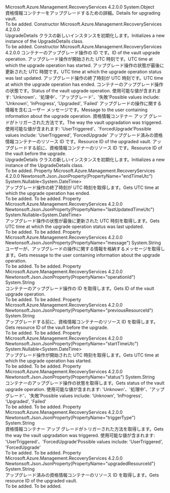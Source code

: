 <Type Name="UpgradeDetails" FullName="Microsoft.Azure.Management.RecoveryServices.Models.UpgradeDetails">
  <TypeSignature Language="C#" Value="public class UpgradeDetails" />
  <TypeSignature Language="ILAsm" Value=".class public auto ansi beforefieldinit UpgradeDetails extends System.Object" />
  <TypeSignature Language="DocId" Value="T:Microsoft.Azure.Management.RecoveryServices.Models.UpgradeDetails" />
  <TypeSignature Language="VB.NET" Value="Public Class UpgradeDetails" />
  <TypeSignature Language="F#" Value="type UpgradeDetails = class" />
  <AssemblyInfo>
    <AssemblyName>Microsoft.Azure.Management.RecoveryServices</AssemblyName>
    <AssemblyVersion>4.2.0.0</AssemblyVersion>
  </AssemblyInfo>
  <Base>
    <BaseTypeName>System.Object</BaseTypeName>
  </Base>
  <Interfaces />
  <Docs>
    <summary>
            <span data-ttu-id="d08ab-101">資格情報コンテナーをアップグレードするための詳細。</span><span class="sxs-lookup"><span data-stu-id="d08ab-101">Details for upgrading vault.</span></span>
            </summary>
    <remarks>To be added.</remarks>
  </Docs>
  <Members>
    <Member MemberName=".ctor">
      <MemberSignature Language="C#" Value="public UpgradeDetails ();" />
      <MemberSignature Language="ILAsm" Value=".method public hidebysig specialname rtspecialname instance void .ctor() cil managed" />
      <MemberSignature Language="DocId" Value="M:Microsoft.Azure.Management.RecoveryServices.Models.UpgradeDetails.#ctor" />
      <MemberSignature Language="VB.NET" Value="Public Sub New ()" />
      <MemberType>Constructor</MemberType>
      <AssemblyInfo>
        <AssemblyName>Microsoft.Azure.Management.RecoveryServices</AssemblyName>
        <AssemblyVersion>4.2.0.0</AssemblyVersion>
      </AssemblyInfo>
      <Parameters />
      <Docs>
        <summary>
            <span data-ttu-id="d08ab-102">UpgradeDetails クラスの新しいインスタンスを初期化します。</span><span class="sxs-lookup"><span data-stu-id="d08ab-102">Initializes a new instance of the UpgradeDetails class.</span></span>
            </summary>
        <remarks>To be added.</remarks>
      </Docs>
    </Member>
    <Member MemberName=".ctor">
      <MemberSignature Language="C#" Value="public UpgradeDetails (string operationId = null, Nullable&lt;DateTime&gt; startTimeUtc = null, Nullable&lt;DateTime&gt; lastUpdatedTimeUtc = null, Nullable&lt;DateTime&gt; endTimeUtc = null, string status = null, string message = null, string triggerType = null, string upgradedResourceId = null, string previousResourceId = null);" />
      <MemberSignature Language="ILAsm" Value=".method public hidebysig specialname rtspecialname instance void .ctor(string operationId, valuetype System.Nullable`1&lt;valuetype System.DateTime&gt; startTimeUtc, valuetype System.Nullable`1&lt;valuetype System.DateTime&gt; lastUpdatedTimeUtc, valuetype System.Nullable`1&lt;valuetype System.DateTime&gt; endTimeUtc, string status, string message, string triggerType, string upgradedResourceId, string previousResourceId) cil managed" />
      <MemberSignature Language="DocId" Value="M:Microsoft.Azure.Management.RecoveryServices.Models.UpgradeDetails.#ctor(System.String,System.Nullable{System.DateTime},System.Nullable{System.DateTime},System.Nullable{System.DateTime},System.String,System.String,System.String,System.String,System.String)" />
      <MemberSignature Language="VB.NET" Value="Public Sub New (Optional operationId As String = null, Optional startTimeUtc As Nullable(Of DateTime) = null, Optional lastUpdatedTimeUtc As Nullable(Of DateTime) = null, Optional endTimeUtc As Nullable(Of DateTime) = null, Optional status As String = null, Optional message As String = null, Optional triggerType As String = null, Optional upgradedResourceId As String = null, Optional previousResourceId As String = null)" />
      <MemberSignature Language="F#" Value="new Microsoft.Azure.Management.RecoveryServices.Models.UpgradeDetails : string * Nullable&lt;DateTime&gt; * Nullable&lt;DateTime&gt; * Nullable&lt;DateTime&gt; * string * string * string * string * string -&gt; Microsoft.Azure.Management.RecoveryServices.Models.UpgradeDetails" Usage="new Microsoft.Azure.Management.RecoveryServices.Models.UpgradeDetails (operationId, startTimeUtc, lastUpdatedTimeUtc, endTimeUtc, status, message, triggerType, upgradedResourceId, previousResourceId)" />
      <MemberType>Constructor</MemberType>
      <AssemblyInfo>
        <AssemblyName>Microsoft.Azure.Management.RecoveryServices</AssemblyName>
        <AssemblyVersion>4.2.0.0</AssemblyVersion>
      </AssemblyInfo>
      <Parameters>
        <Parameter Name="operationId" Type="System.String" />
        <Parameter Name="startTimeUtc" Type="System.Nullable&lt;System.DateTime&gt;" />
        <Parameter Name="lastUpdatedTimeUtc" Type="System.Nullable&lt;System.DateTime&gt;" />
        <Parameter Name="endTimeUtc" Type="System.Nullable&lt;System.DateTime&gt;" />
        <Parameter Name="status" Type="System.String" />
        <Parameter Name="message" Type="System.String" />
        <Parameter Name="triggerType" Type="System.String" />
        <Parameter Name="upgradedResourceId" Type="System.String" />
        <Parameter Name="previousResourceId" Type="System.String" />
      </Parameters>
      <Docs>
        <param name="operationId"><span data-ttu-id="d08ab-103">コンテナーのアップグレード操作の ID です。</span><span class="sxs-lookup"><span data-stu-id="d08ab-103">ID of the vault upgrade operation.</span></span></param>
        <param name="startTimeUtc"><span data-ttu-id="d08ab-104">アップグレード操作が開始された UTC 時刻です。</span><span class="sxs-lookup"><span data-stu-id="d08ab-104">UTC time at which the upgrade operation has started.</span></span></param>
        <param name="lastUpdatedTimeUtc"><span data-ttu-id="d08ab-105">アップグレード操作の状態が最後に更新された UTC 時間です。</span><span class="sxs-lookup"><span data-stu-id="d08ab-105">UTC time at which the upgrade operation status was last updated.</span></span></param>
        <param name="endTimeUtc"><span data-ttu-id="d08ab-106">アップグレード操作の終了時刻が UTC 時刻です。</span><span class="sxs-lookup"><span data-stu-id="d08ab-106">UTC time at which the upgrade operation has ended.</span></span></param>
        <param name="status"><span data-ttu-id="d08ab-107">コンテナーのアップグレード操作の状態です。</span><span class="sxs-lookup"><span data-stu-id="d08ab-107">Status of the vault upgrade operation.</span></span>
            <span data-ttu-id="d08ab-108">使用可能な値が含まれます: 'Unknown'、'処理中'、'アップグレード'、'失敗'</span><span class="sxs-lookup"><span data-stu-id="d08ab-108">Possible values include: 'Unknown', 'InProgress', 'Upgraded', 'Failed'</span></span></param>
        <param name="message"><span data-ttu-id="d08ab-109">アップグレードの操作に関する情報を含むユーザー メッセージです。</span><span class="sxs-lookup"><span data-stu-id="d08ab-109">Message to the user containing information about the upgrade operation.</span></span></param>
        <param name="triggerType"><span data-ttu-id="d08ab-110">資格情報コンテナー アップ グレードがトリガーされた方法です。</span><span class="sxs-lookup"><span data-stu-id="d08ab-110">The way the vault upgradation was triggered.</span></span> <span data-ttu-id="d08ab-111">使用可能な値が含まれます: 'UserTriggered'、'ForcedUpgrade'</span><span class="sxs-lookup"><span data-stu-id="d08ab-111">Possible values include: 'UserTriggered', 'ForcedUpgrade'</span></span></param>
        <param name="upgradedResourceId"><span data-ttu-id="d08ab-112">アップグレード済みの資格情報コンテナーのリソース ID です。</span><span class="sxs-lookup"><span data-stu-id="d08ab-112">Resource ID of the upgraded vault.</span></span></param>
        <param name="previousResourceId"><span data-ttu-id="d08ab-113">アップグレードする前に、資格情報コンテナーのリソース ID です。</span><span class="sxs-lookup"><span data-stu-id="d08ab-113">Resource ID of the vault before the upgrade.</span></span></param>
        <summary>
            <span data-ttu-id="d08ab-114">UpgradeDetails クラスの新しいインスタンスを初期化します。</span><span class="sxs-lookup"><span data-stu-id="d08ab-114">Initializes a new instance of the UpgradeDetails class.</span></span>
            </summary>
        <remarks>To be added.</remarks>
      </Docs>
    </Member>
    <Member MemberName="EndTimeUtc">
      <MemberSignature Language="C#" Value="public Nullable&lt;DateTime&gt; EndTimeUtc { get; }" />
      <MemberSignature Language="ILAsm" Value=".property instance valuetype System.Nullable`1&lt;valuetype System.DateTime&gt; EndTimeUtc" />
      <MemberSignature Language="DocId" Value="P:Microsoft.Azure.Management.RecoveryServices.Models.UpgradeDetails.EndTimeUtc" />
      <MemberSignature Language="VB.NET" Value="Public ReadOnly Property EndTimeUtc As Nullable(Of DateTime)" />
      <MemberSignature Language="F#" Value="member this.EndTimeUtc : Nullable&lt;DateTime&gt;" Usage="Microsoft.Azure.Management.RecoveryServices.Models.UpgradeDetails.EndTimeUtc" />
      <MemberType>Property</MemberType>
      <AssemblyInfo>
        <AssemblyName>Microsoft.Azure.Management.RecoveryServices</AssemblyName>
        <AssemblyVersion>4.2.0.0</AssemblyVersion>
      </AssemblyInfo>
      <Attributes>
        <Attribute>
          <AttributeName>Newtonsoft.Json.JsonProperty(PropertyName="endTimeUtc")</AttributeName>
        </Attribute>
      </Attributes>
      <ReturnValue>
        <ReturnType>System.Nullable&lt;System.DateTime&gt;</ReturnType>
      </ReturnValue>
      <Docs>
        <summary>
            <span data-ttu-id="d08ab-115">アップグレード操作の終了時刻が UTC 時刻を取得します。</span><span class="sxs-lookup"><span data-stu-id="d08ab-115">Gets UTC time at which the upgrade operation has ended.</span></span>
            </summary>
        <value>To be added.</value>
        <remarks>To be added.</remarks>
      </Docs>
    </Member>
    <Member MemberName="LastUpdatedTimeUtc">
      <MemberSignature Language="C#" Value="public Nullable&lt;DateTime&gt; LastUpdatedTimeUtc { get; }" />
      <MemberSignature Language="ILAsm" Value=".property instance valuetype System.Nullable`1&lt;valuetype System.DateTime&gt; LastUpdatedTimeUtc" />
      <MemberSignature Language="DocId" Value="P:Microsoft.Azure.Management.RecoveryServices.Models.UpgradeDetails.LastUpdatedTimeUtc" />
      <MemberSignature Language="VB.NET" Value="Public ReadOnly Property LastUpdatedTimeUtc As Nullable(Of DateTime)" />
      <MemberSignature Language="F#" Value="member this.LastUpdatedTimeUtc : Nullable&lt;DateTime&gt;" Usage="Microsoft.Azure.Management.RecoveryServices.Models.UpgradeDetails.LastUpdatedTimeUtc" />
      <MemberType>Property</MemberType>
      <AssemblyInfo>
        <AssemblyName>Microsoft.Azure.Management.RecoveryServices</AssemblyName>
        <AssemblyVersion>4.2.0.0</AssemblyVersion>
      </AssemblyInfo>
      <Attributes>
        <Attribute>
          <AttributeName>Newtonsoft.Json.JsonProperty(PropertyName="lastUpdatedTimeUtc")</AttributeName>
        </Attribute>
      </Attributes>
      <ReturnValue>
        <ReturnType>System.Nullable&lt;System.DateTime&gt;</ReturnType>
      </ReturnValue>
      <Docs>
        <summary>
            <span data-ttu-id="d08ab-116">アップグレード操作の状態が最後に更新された UTC 時刻を取得します。</span><span class="sxs-lookup"><span data-stu-id="d08ab-116">Gets UTC time at which the upgrade operation status was last updated.</span></span>
            </summary>
        <value>To be added.</value>
        <remarks>To be added.</remarks>
      </Docs>
    </Member>
    <Member MemberName="Message">
      <MemberSignature Language="C#" Value="public string Message { get; }" />
      <MemberSignature Language="ILAsm" Value=".property instance string Message" />
      <MemberSignature Language="DocId" Value="P:Microsoft.Azure.Management.RecoveryServices.Models.UpgradeDetails.Message" />
      <MemberSignature Language="VB.NET" Value="Public ReadOnly Property Message As String" />
      <MemberSignature Language="F#" Value="member this.Message : string" Usage="Microsoft.Azure.Management.RecoveryServices.Models.UpgradeDetails.Message" />
      <MemberType>Property</MemberType>
      <AssemblyInfo>
        <AssemblyName>Microsoft.Azure.Management.RecoveryServices</AssemblyName>
        <AssemblyVersion>4.2.0.0</AssemblyVersion>
      </AssemblyInfo>
      <Attributes>
        <Attribute>
          <AttributeName>Newtonsoft.Json.JsonProperty(PropertyName="message")</AttributeName>
        </Attribute>
      </Attributes>
      <ReturnValue>
        <ReturnType>System.String</ReturnType>
      </ReturnValue>
      <Docs>
        <summary>
            <span data-ttu-id="d08ab-117">ユーザーが、アップグレードの操作に関する情報を格納するメッセージを取得します。</span><span class="sxs-lookup"><span data-stu-id="d08ab-117">Gets message to the user containing information about the upgrade operation.</span></span>
            </summary>
        <value>To be added.</value>
        <remarks>To be added.</remarks>
      </Docs>
    </Member>
    <Member MemberName="OperationId">
      <MemberSignature Language="C#" Value="public string OperationId { get; }" />
      <MemberSignature Language="ILAsm" Value=".property instance string OperationId" />
      <MemberSignature Language="DocId" Value="P:Microsoft.Azure.Management.RecoveryServices.Models.UpgradeDetails.OperationId" />
      <MemberSignature Language="VB.NET" Value="Public ReadOnly Property OperationId As String" />
      <MemberSignature Language="F#" Value="member this.OperationId : string" Usage="Microsoft.Azure.Management.RecoveryServices.Models.UpgradeDetails.OperationId" />
      <MemberType>Property</MemberType>
      <AssemblyInfo>
        <AssemblyName>Microsoft.Azure.Management.RecoveryServices</AssemblyName>
        <AssemblyVersion>4.2.0.0</AssemblyVersion>
      </AssemblyInfo>
      <Attributes>
        <Attribute>
          <AttributeName>Newtonsoft.Json.JsonProperty(PropertyName="operationId")</AttributeName>
        </Attribute>
      </Attributes>
      <ReturnValue>
        <ReturnType>System.String</ReturnType>
      </ReturnValue>
      <Docs>
        <summary>
            <span data-ttu-id="d08ab-118">コンテナーのアップグレード操作の ID を取得します。</span><span class="sxs-lookup"><span data-stu-id="d08ab-118">Gets ID of the vault upgrade operation.</span></span>
            </summary>
        <value>To be added.</value>
        <remarks>To be added.</remarks>
      </Docs>
    </Member>
    <Member MemberName="PreviousResourceId">
      <MemberSignature Language="C#" Value="public string PreviousResourceId { get; }" />
      <MemberSignature Language="ILAsm" Value=".property instance string PreviousResourceId" />
      <MemberSignature Language="DocId" Value="P:Microsoft.Azure.Management.RecoveryServices.Models.UpgradeDetails.PreviousResourceId" />
      <MemberSignature Language="VB.NET" Value="Public ReadOnly Property PreviousResourceId As String" />
      <MemberSignature Language="F#" Value="member this.PreviousResourceId : string" Usage="Microsoft.Azure.Management.RecoveryServices.Models.UpgradeDetails.PreviousResourceId" />
      <MemberType>Property</MemberType>
      <AssemblyInfo>
        <AssemblyName>Microsoft.Azure.Management.RecoveryServices</AssemblyName>
        <AssemblyVersion>4.2.0.0</AssemblyVersion>
      </AssemblyInfo>
      <Attributes>
        <Attribute>
          <AttributeName>Newtonsoft.Json.JsonProperty(PropertyName="previousResourceId")</AttributeName>
        </Attribute>
      </Attributes>
      <ReturnValue>
        <ReturnType>System.String</ReturnType>
      </ReturnValue>
      <Docs>
        <summary>
            <span data-ttu-id="d08ab-119">アップグレードする前に、資格情報コンテナーのリソース ID を取得します。</span><span class="sxs-lookup"><span data-stu-id="d08ab-119">Gets resource ID of the vault before the upgrade.</span></span>
            </summary>
        <value>To be added.</value>
        <remarks>To be added.</remarks>
      </Docs>
    </Member>
    <Member MemberName="StartTimeUtc">
      <MemberSignature Language="C#" Value="public Nullable&lt;DateTime&gt; StartTimeUtc { get; }" />
      <MemberSignature Language="ILAsm" Value=".property instance valuetype System.Nullable`1&lt;valuetype System.DateTime&gt; StartTimeUtc" />
      <MemberSignature Language="DocId" Value="P:Microsoft.Azure.Management.RecoveryServices.Models.UpgradeDetails.StartTimeUtc" />
      <MemberSignature Language="VB.NET" Value="Public ReadOnly Property StartTimeUtc As Nullable(Of DateTime)" />
      <MemberSignature Language="F#" Value="member this.StartTimeUtc : Nullable&lt;DateTime&gt;" Usage="Microsoft.Azure.Management.RecoveryServices.Models.UpgradeDetails.StartTimeUtc" />
      <MemberType>Property</MemberType>
      <AssemblyInfo>
        <AssemblyName>Microsoft.Azure.Management.RecoveryServices</AssemblyName>
        <AssemblyVersion>4.2.0.0</AssemblyVersion>
      </AssemblyInfo>
      <Attributes>
        <Attribute>
          <AttributeName>Newtonsoft.Json.JsonProperty(PropertyName="startTimeUtc")</AttributeName>
        </Attribute>
      </Attributes>
      <ReturnValue>
        <ReturnType>System.Nullable&lt;System.DateTime&gt;</ReturnType>
      </ReturnValue>
      <Docs>
        <summary>
            <span data-ttu-id="d08ab-120">アップグレード操作が開始された UTC 時刻を取得します。</span><span class="sxs-lookup"><span data-stu-id="d08ab-120">Gets UTC time at which the upgrade operation has started.</span></span>
            </summary>
        <value>To be added.</value>
        <remarks>To be added.</remarks>
      </Docs>
    </Member>
    <Member MemberName="Status">
      <MemberSignature Language="C#" Value="public string Status { get; }" />
      <MemberSignature Language="ILAsm" Value=".property instance string Status" />
      <MemberSignature Language="DocId" Value="P:Microsoft.Azure.Management.RecoveryServices.Models.UpgradeDetails.Status" />
      <MemberSignature Language="VB.NET" Value="Public ReadOnly Property Status As String" />
      <MemberSignature Language="F#" Value="member this.Status : string" Usage="Microsoft.Azure.Management.RecoveryServices.Models.UpgradeDetails.Status" />
      <MemberType>Property</MemberType>
      <AssemblyInfo>
        <AssemblyName>Microsoft.Azure.Management.RecoveryServices</AssemblyName>
        <AssemblyVersion>4.2.0.0</AssemblyVersion>
      </AssemblyInfo>
      <Attributes>
        <Attribute>
          <AttributeName>Newtonsoft.Json.JsonProperty(PropertyName="status")</AttributeName>
        </Attribute>
      </Attributes>
      <ReturnValue>
        <ReturnType>System.String</ReturnType>
      </ReturnValue>
      <Docs>
        <summary>
            <span data-ttu-id="d08ab-121">コンテナーのアップグレード操作の状態を取得します。</span><span class="sxs-lookup"><span data-stu-id="d08ab-121">Gets status of the vault upgrade operation.</span></span> <span data-ttu-id="d08ab-122">使用可能な値が含まれます: 'Unknown'、'処理中'、'アップグレード'、'失敗'</span><span class="sxs-lookup"><span data-stu-id="d08ab-122">Possible values include: 'Unknown', 'InProgress', 'Upgraded', 'Failed'</span></span>
            </summary>
        <value>To be added.</value>
        <remarks>To be added.</remarks>
      </Docs>
    </Member>
    <Member MemberName="TriggerType">
      <MemberSignature Language="C#" Value="public string TriggerType { get; }" />
      <MemberSignature Language="ILAsm" Value=".property instance string TriggerType" />
      <MemberSignature Language="DocId" Value="P:Microsoft.Azure.Management.RecoveryServices.Models.UpgradeDetails.TriggerType" />
      <MemberSignature Language="VB.NET" Value="Public ReadOnly Property TriggerType As String" />
      <MemberSignature Language="F#" Value="member this.TriggerType : string" Usage="Microsoft.Azure.Management.RecoveryServices.Models.UpgradeDetails.TriggerType" />
      <MemberType>Property</MemberType>
      <AssemblyInfo>
        <AssemblyName>Microsoft.Azure.Management.RecoveryServices</AssemblyName>
        <AssemblyVersion>4.2.0.0</AssemblyVersion>
      </AssemblyInfo>
      <Attributes>
        <Attribute>
          <AttributeName>Newtonsoft.Json.JsonProperty(PropertyName="triggerType")</AttributeName>
        </Attribute>
      </Attributes>
      <ReturnValue>
        <ReturnType>System.String</ReturnType>
      </ReturnValue>
      <Docs>
        <summary>
            <span data-ttu-id="d08ab-123">資格情報コンテナー アップ グレードがトリガーされた方法を取得します。</span><span class="sxs-lookup"><span data-stu-id="d08ab-123">Gets the way the vault upgradation was triggered.</span></span> <span data-ttu-id="d08ab-124">使用可能な値が含まれます: 'UserTriggered'、'ForcedUpgrade'</span><span class="sxs-lookup"><span data-stu-id="d08ab-124">Possible values include: 'UserTriggered', 'ForcedUpgrade'</span></span>
            </summary>
        <value>To be added.</value>
        <remarks>To be added.</remarks>
      </Docs>
    </Member>
    <Member MemberName="UpgradedResourceId">
      <MemberSignature Language="C#" Value="public string UpgradedResourceId { get; }" />
      <MemberSignature Language="ILAsm" Value=".property instance string UpgradedResourceId" />
      <MemberSignature Language="DocId" Value="P:Microsoft.Azure.Management.RecoveryServices.Models.UpgradeDetails.UpgradedResourceId" />
      <MemberSignature Language="VB.NET" Value="Public ReadOnly Property UpgradedResourceId As String" />
      <MemberSignature Language="F#" Value="member this.UpgradedResourceId : string" Usage="Microsoft.Azure.Management.RecoveryServices.Models.UpgradeDetails.UpgradedResourceId" />
      <MemberType>Property</MemberType>
      <AssemblyInfo>
        <AssemblyName>Microsoft.Azure.Management.RecoveryServices</AssemblyName>
        <AssemblyVersion>4.2.0.0</AssemblyVersion>
      </AssemblyInfo>
      <Attributes>
        <Attribute>
          <AttributeName>Newtonsoft.Json.JsonProperty(PropertyName="upgradedResourceId")</AttributeName>
        </Attribute>
      </Attributes>
      <ReturnValue>
        <ReturnType>System.String</ReturnType>
      </ReturnValue>
      <Docs>
        <summary>
            <span data-ttu-id="d08ab-125">アップグレード済みの資格情報コンテナーのリソース ID を取得します。</span><span class="sxs-lookup"><span data-stu-id="d08ab-125">Gets resource ID of the upgraded vault.</span></span>
            </summary>
        <value>To be added.</value>
        <remarks>To be added.</remarks>
      </Docs>
    </Member>
  </Members>
</Type>